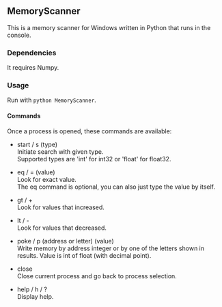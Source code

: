 ## MemoryScanner

This is a memory scanner for Windows written in Python that runs in the console.

### Dependencies
It requires Numpy.

### Usage
Run with `python MemoryScanner`.

#### Commands
Once a process is opened, these commands are available:

- start / s (type)<br>
	Initiate search with given type.<br>
	Supported types are 'int' for int32 or 'float' for float32.

- eq / = (value)<br>
	Look for exact value.<br>
	The eq command is optional, you can also just type the value by itself.

- gt / +<br>
	Look for values that increased.

- lt / -<br>
	Look for values that decreased.

- poke / p (address or letter) (value)<br>
	Write memory by address integer or by one of the letters shown in results.
	Value is int of float (with decimal point).

- close<br>
	Close current process and go back to process selection.

- help / h / ?<br>
	Display help.